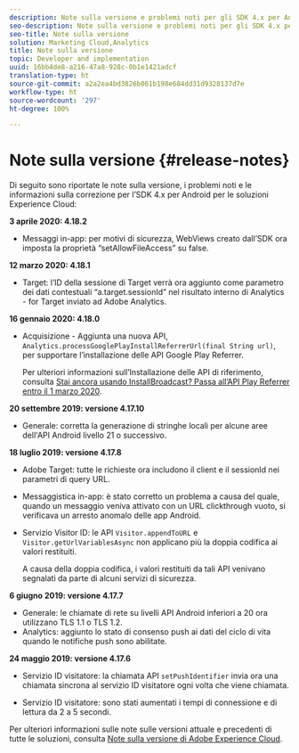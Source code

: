 ```yaml
---
description: Note sulla versione e problemi noti per gli SDK 4.x per Android per le soluzioni Experience Cloud.
seo-description: Note sulla versione e problemi noti per gli SDK 4.x per Android per le soluzioni Experience Cloud.
seo-title: Note sulla versione
solution: Marketing Cloud,Analytics
title: Note sulla versione
topic: Developer and implementation
uuid: 16bb4de8-a216-47a8-928c-0b1e1421adcf
translation-type: ht
source-git-commit: a2a2ea4bd3826b061b198e684dd31d9328137d7e
workflow-type: ht
source-wordcount: '297'
ht-degree: 100%

---
```



# Note sulla versione {#release-notes}

Di seguito sono riportate le note sulla versione, i problemi noti e le informazioni sulla correzione per l’SDK 4.x per Android per le soluzioni Experience Cloud:

**3 aprile 2020: 4.18.2**

* Messaggi in-app: per motivi di sicurezza, WebViews creato dall’SDK ora imposta la proprietà “setAllowFileAccess” su false.

**12 marzo 2020: 4.18.1**

* Target: l’ID della sessione di Target verrà ora aggiunto come parametro dei dati contestuali “a.target.sessionId” nel risultato interno di Analytics - for Target inviato ad Adobe Analytics.

**16 gennaio 2020: 4.18.0**

* Acquisizione - Aggiunta una nuova API, `Analytics.processGooglePlayInstallReferrerUrl(final String url)`, per supportare l’installazione delle API Google Play Referrer.

   Per ulteriori informazioni sull’Installazione delle API di riferimento, consulta [Stai ancora usando InstallBroadcast? Passa all’API Play Referrer entro il 1 marzo 2020](https://android-developers.googleblog.com/2019/11/still-using-installbroadcast-switch-to.html).

**20 settembre 2019: versione 4.17.10**

* Generale: corretta la generazione di stringhe locali per alcune aree dell&#39;API Android livello 21 o successivo.

**18 luglio 2019: versione 4.17.8**

* Adobe Target: tutte le richieste ora includono il client e il sessionId nei parametri di query URL.
* Messaggistica in-app: è stato corretto un problema a causa del quale, quando un messaggio veniva attivato con un URL clickthrough vuoto, si verificava un arresto anomalo delle app Android.
* Servizio Visitor ID: le API `Visitor.appendToURL` e `Visitor.getUrlVariablesAsync` non applicano più la doppia codifica ai valori restituiti.

   A causa della doppia codifica, i valori restituiti da tali API venivano segnalati da parte di alcuni servizi di sicurezza.

**6 giugno 2019: versione 4.17.7**

* Generale: le chiamate di rete su livelli API Android inferiori a 20 ora utilizzano TLS 1.1 o TLS 1.2.
* Analytics: aggiunto lo stato di consenso push ai dati del ciclo di vita quando le notifiche push sono abilitate.

**24 maggio 2019: versione 4.17.6**

* Servizio ID visitatore: la
   chiamata API `setPushIdentifier` invia ora una chiamata sincrona al servizio ID visitatore ogni volta che viene chiamata.

* Servizio ID visitatore: sono stati aumentati i tempi di connessione e di lettura da 2 a 5 secondi.


Per ulteriori informazioni sulle note sulle versioni attuale e precedenti di tutte le soluzioni, consulta [Note sulla versione di Adobe Experience Cloud](hhttps://docs.adobe.com/content/help/en/release-notes/experience-cloud/current.html).
